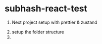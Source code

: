 # subhash-react-test

1. Next project setup with prettier & zustand
2) setup the folder structure
3)
